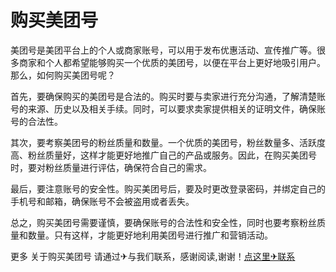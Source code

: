 # 购买美团号

美团号是美团平台上的个人或商家账号，可以用于发布优惠活动、宣传推广等。很多商家和个人都希望能够购买一个优质的美团号，以便在平台上更好地吸引用户。那么，如何购买美团号呢？

首先，要确保购买的美团号是合法的。购买时要与卖家进行充分沟通，了解清楚账号的来源、历史以及相关手续。同时，可以要求卖家提供相关的证明文件，确保账号的合法性。

其次，要考察美团号的粉丝质量和数量。一个优质的美团号，粉丝数量多、活跃度高、粉丝质量好，这样才能更好地推广自己的产品或服务。因此，在购买美团号时，要对粉丝质量进行评估，确保符合自己的需求。

最后，要注意账号的安全性。购买美团号后，要及时更改登录密码，并绑定自己的手机号和邮箱，确保账号不会被盗用或者丢失。

总之，购买美团号需要谨慎，要确保账号的合法性和安全性，同时也要考察粉丝质量和数量。只有这样，才能更好地利用美团号进行推广和营销活动。

更多 关于购买美团号 请通过✈与我们联系，感谢阅读,谢谢！[点这里✈联系](https://c.k02.cc)